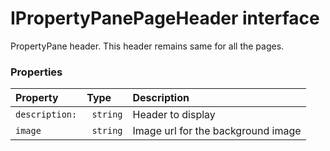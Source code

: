 # IPropertyPanePageHeader interface

PropertyPane header. 
This header remains same for all the pages.



### Properties

| Property	   | Type	| Description|
|:-------------|:-------|:-----------|
|`description:`      |` string` | Header to display |
|`image`      |` string` | Image url for the background image |




